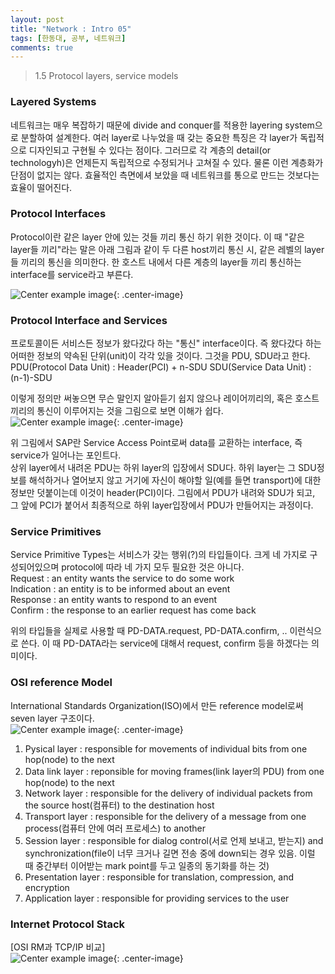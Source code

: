 ```yaml
---
layout: post
title: "Network : Intro 05"
tags: [한동대, 공부, 네트워크]
comments: true
---
```


> 1.5 Protocol layers, service models  

### Layered Systems  
네트워크는 매우 복잡하기 때문에 divide and conquer를 적용한 layering system으로 분할하여 설계한다. 여러 layer로 나누었을 때 갖는 중요한 특징은 각 layer가 독립적으로 디자인되고 구현될 수 있다는 점이다. 그러므로 각 계층의 detail(or technologyh)은 언제든지 독립적으로 수정되거나 고쳐질 수 있다. 물론 이런 계층화가 단점이 없지는 않다. 효율적인 측면에셔 보았을 때 네트워크를 통으로 만드는 것보다는 효율이 떨어진다.  

### Protocol Interfaces  
Protocol이란 같은 layer 안에 있는 것들 끼리 통신 하기 위한 것이다. 이 때 "같은 layer들 끼리"라는 말은 아래 그림과 같이 두 다른 host끼리 통신 시, 같은 레벨의 layer들 끼리의 통신을 의미한다. 한 호스트 내에서 다른 계층의 layer들 끼리 통신하는 interface를 service라고 부른다.  

![Center example image](https://user-images.githubusercontent.com/35067611/64670535-70924200-d4a0-11e9-859b-ccac2e29c5d3.png "Center"){: .center-image}  

### Protocol Interface and Services  
프로토콜이든 서비스든 정보가 왔다갔다 하는 "통신" interface이다. 즉 왔다갔다 하는 어떠한 정보의 약속된 단위(unit)이 각각 있을 것이다. 그것을 PDU, SDU라고 한다.  
PDU(Protocol Data Unit) : Header(PCI) + n-SDU
SDU(Service Data Unit) : (n-1)-SDU  

이렇게 정의만 써놓으면 무슨 말인지 알아듣기 쉽지 않으나 레이어끼리의, 혹은 호스트끼리의 통신이 이루어지는 것을 그림으로 보면 이해가 쉽다.  
![Center example image](https://user-images.githubusercontent.com/35067611/64670684-e696a900-d4a0-11e9-99a1-ec131b6a8bf0.png "Center"){: .center-image}  

위 그림에서 SAP란 Service Access Point로써 data를 교환하는 interface, 즉 service가 일어나는 포인트다.  
상위 layer에서 내려온 PDU는 하위 layer의 입장에서 SDU다. 하위 layer는 그 SDU정보를 해석하거나 열어보지 않고 거기에 자신이 해야할 일(예를 들면 transport)에 대한 정보만 덧붙이는데 이것이 header(PCI)이다. 그림에서 PDU가 내려와 SDU가 되고, 그 앞에 PCI가 붙어서 최종적으로 하위 layer입장에서 PDU가 만들어지는 과정이다.  

### Service Primitives  
Service Primitive Types는 서비스가 갖는 행위(?)의 타입들이다. 크게 네 가지로 구성되어있으며 protocol에 따라 네 가지 모두 필요한 것은 아니다.  
Request : an entity wants the service to do some work  
Indication : an entity is to be informed about an event  
Response : an entity wants to respond to an event  
Confirm : the response to an earlier request has come back  

위의 타입들을 실제로 사용할 때 PD-DATA.request, PD-DATA.confirm, .. 이런식으로 쓴다. 이 때 PD-DATA라는 service에 대해서 request, confirm 등을 하겠다는 의미이다.  

### OSI reference Model  
International Standards Organization(ISO)에서 만든 reference model로써 seven layer 구조이다.  
![Center example image](https://user-images.githubusercontent.com/35067611/64670975-ecd95500-d4a1-11e9-888c-0141383fbbab.png "Center"){: .center-image}  

1. Pysical layer : responsible for movements of individual bits from one hop(node) to the next  
2. Data link layer : reponsible for moving frames(link layer의 PDU) from one hop(node) to the next  
3. Network layer : responsible for the delivery of individual packets from the source host(컴퓨터) to the destination host  
4. Transport layer : responsible for the delivery of a message from one process(컴퓨터 안에 여러 프로세스) to another  
5. Session layer : responsible for dialog control(서로 언제 보내고, 받는지) and synchronization(file이 너무 크거나 길면 전송 중에 down되는 경우 있음. 이럴 때 중간부터 이어받는 mark point를 두고 일종의 동기화를 하는 것)  
6. Presentation layer : responsible for translation, compression, and encryption  
7. Application layer : responsible for providing services to the user  

### Internet Protocol Stack  
[OSI RM과 TCP/IP 비교]  
![Center example image](https://user-images.githubusercontent.com/35067611/66901004-ceceb980-f038-11e9-96d1-735dbe4e01f7.png "Center"){: .center-image}  
